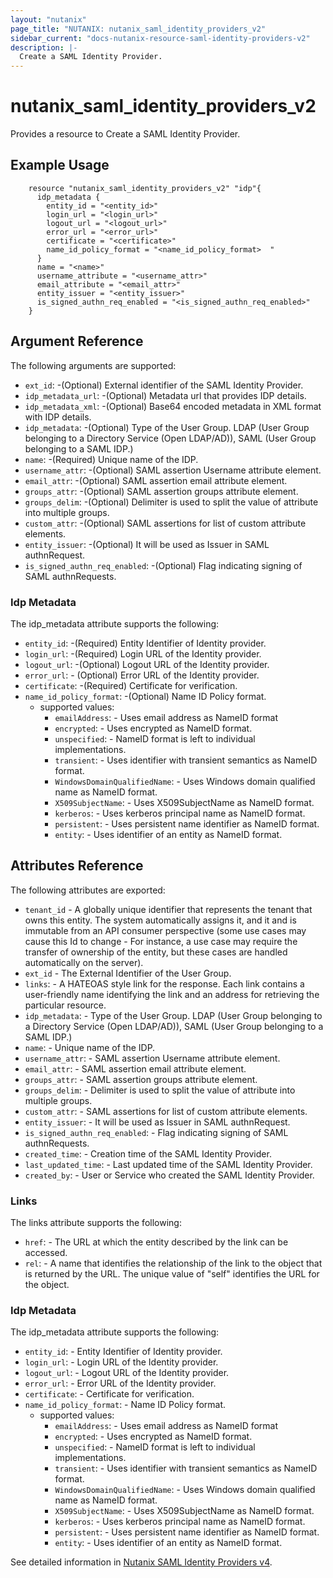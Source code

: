 ```yaml
---
layout: "nutanix"
page_title: "NUTANIX: nutanix_saml_identity_providers_v2"
sidebar_current: "docs-nutanix-resource-saml-identity-providers-v2"
description: |-
  Create a SAML Identity Provider.
---
```


# nutanix_saml_identity_providers_v2

Provides a resource to Create a SAML Identity Provider.

## Example Usage

```hcl
    resource "nutanix_saml_identity_providers_v2" "idp"{
      idp_metadata {
        entity_id = "<entity_id>"
        login_url = "<login_url>"
        logout_url = "<logout_url>"
        error_url = "<error_url>"
        certificate = "<certificate>"
        name_id_policy_format = "<name_id_policy_format>  "
      }
      name = "<name>"
      username_attribute = "<username_attr>"
      email_attribute = "<email_attr>"
      entity_issuer = "<entity_issuer>"
      is_signed_authn_req_enabled = "<is_signed_authn_req_enabled>"
    }
```

##  Argument Reference

The following arguments are supported:

* `ext_id`: -(Optional) External identifier of the SAML Identity Provider.
* `idp_metadata_url`: -(Optional) Metadata url that provides IDP details.
* `idp_metadata_xml`: -(Optional) Base64 encoded metadata in XML format with IDP details.
* `idp_metadata`: -(Optional) Type of the User Group. LDAP (User Group belonging to a Directory Service (Open LDAP/AD)),  SAML (User Group belonging to a SAML IDP.)
* `name`: -(Required) Unique name of the IDP.
* `username_attr`: -(Optional) SAML assertion Username attribute element.
* `email_attr`: -(Optional) SAML assertion email attribute element.
* `groups_attr`: -(Optional) SAML assertion groups attribute element.
* `groups_delim`: -(Optional) Delimiter is used to split the value of attribute into multiple groups.
* `custom_attr`: -(Optional) SAML assertions for list of custom attribute elements.
* `entity_issuer`: -(Optional) It will be used as Issuer in SAML authnRequest.
* `is_signed_authn_req_enabled`: -(Optional) Flag indicating signing of SAML authnRequests.

### Idp Metadata

The idp_metadata attribute supports the following:

* `entity_id`: -(Required) Entity Identifier of Identity provider.
* `login_url`: -(Required) Login URL of the Identity provider.
* `logout_url`: -(Optional) Logout URL of the Identity provider.
* `error_url`: - (Optional) Error URL of the Identity provider.
* `certificate`: -(Required) Certificate for verification.
* `name_id_policy_format`: -(Optional) Name ID Policy format. 
  * supported values: 
    * `emailAddress`: -  Uses email address as NameID format
    * `encrypted`: -  Uses encrypted as NameID format.
    * `unspecified`: -  NameID format is left to individual implementations.
    * `transient`: -  	Uses identifier with transient semantics as NameID format.
    * `WindowsDomainQualifiedName`: -  Uses Windows domain qualified name as NameID format.
    * `X509SubjectName`: -  	Uses X509SubjectName as NameID format.
    * `kerberos`: -  	Uses kerberos principal name as NameID format.
    * `persistent`: -  Uses persistent name identifier as NameID format.
    * `entity`: -  Uses identifier of an entity as NameID format.

## Attributes Reference
The following attributes are exported:

* `tenant_id` - A globally unique identifier that represents the tenant that owns this entity. The system automatically assigns it, and it and is immutable from an API consumer perspective (some use cases may cause this Id to change - For instance, a use case may require the transfer of ownership of the entity, but these cases are handled automatically on the server).
* `ext_id` - The External Identifier of the User Group.
* `links`: - A HATEOAS style link for the response. Each link contains a user-friendly name identifying the link and an address for retrieving the particular resource.
* `idp_metadata`: - Type of the User Group. LDAP (User Group belonging to a Directory Service (Open LDAP/AD)),  SAML (User Group belonging to a SAML IDP.)
* `name`: - Unique name of the IDP.
* `username_attr`: - SAML assertion Username attribute element.
* `email_attr`: - SAML assertion email attribute element.
* `groups_attr`: - SAML assertion groups attribute element.
* `groups_delim`: - Delimiter is used to split the value of attribute into multiple groups.
* `custom_attr`: - SAML assertions for list of custom attribute elements.
* `entity_issuer`: - It will be used as Issuer in SAML authnRequest.
* `is_signed_authn_req_enabled`: - Flag indicating signing of SAML authnRequests.
* `created_time`: - Creation time of the SAML Identity Provider. 
* `last_updated_time`: - Last updated time of the SAML Identity Provider.
* `created_by`: - User or Service who created the SAML Identity Provider.


### Links

The links attribute supports the following:

* `href`: - The URL at which the entity described by the link can be accessed.
* `rel`: - A name that identifies the relationship of the link to the object that is returned by the URL. The unique value of "self" identifies the URL for the object.

### Idp Metadata

The idp_metadata attribute supports the following:

* `entity_id`: - Entity Identifier of Identity provider.
* `login_url`: - Login URL of the Identity provider.
* `logout_url`: - Logout URL of the Identity provider.
* `error_url`: - Error URL of the Identity provider.
* `certificate`: - Certificate for verification.
* `name_id_policy_format`: - Name ID Policy format. 
  * supported values: 
    * `emailAddress`: -  Uses email address as NameID format
    * `encrypted`: -  Uses encrypted as NameID format.
    * `unspecified`: -  NameID format is left to individual implementations.
    * `transient`: -  	Uses identifier with transient semantics as NameID format.
    * `WindowsDomainQualifiedName`: -  Uses Windows domain qualified name as NameID format.
    * `X509SubjectName`: -  	Uses X509SubjectName as NameID format.
    * `kerberos`: -  	Uses kerberos principal name as NameID format.
    * `persistent`: -  Uses persistent name identifier as NameID format.
    * `entity`: -  Uses identifier of an entity as NameID format.

See detailed information in [Nutanix SAML Identity Providers v4](https://developers.nutanix.com/api-reference?namespace=iam&version=v4.0.b1).
